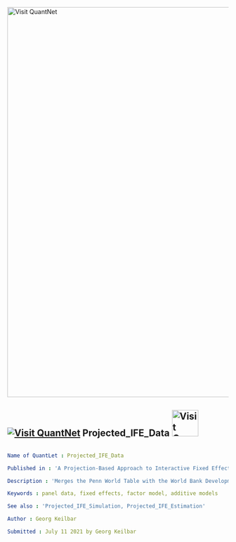 [<img src="https://github.com/QuantLet/Styleguide-and-FAQ/blob/master/pictures/banner.png" width="888" alt="Visit QuantNet">](http://quantlet.de/)

## [<img src="https://github.com/QuantLet/Styleguide-and-FAQ/blob/master/pictures/qloqo.png" alt="Visit QuantNet">](http://quantlet.de/) **Projected_IFE_Data** [<img src="https://github.com/QuantLet/Styleguide-and-FAQ/blob/master/pictures/QN2.png" width="60" alt="Visit QuantNet 2.0">](http://quantlet.de/)

```yaml

Name of QuantLet : Projected_IFE_Data

Published in : 'A Projection-Based Approach to Interactive Fixed Effects'

Description : 'Merges the Penn World Table with the World Bank Development Indicators.'

Keywords : panel data, fixed effects, factor model, additive models

See also : 'Projected_IFE_Simulation, Projected_IFE_Estimation'

Author : Georg Keilbar

Submitted : July 11 2021 by Georg Keilbar

```